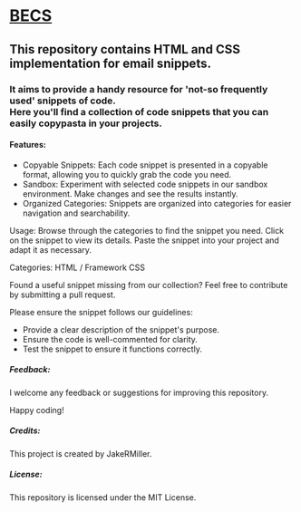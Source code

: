 
# **[BECS](https://jakermiller.com/becs)** 

## This repository contains HTML and CSS implementation for email snippets. 
### It aims to provide a handy resource for 'not-so frequently used' snippets of code.<br>Here you'll find a collection of code snippets that you can easily copypasta in your projects. 

#### Features:
+ Copyable Snippets: Each code snippet is presented in a copyable format, allowing you to quickly grab the code you need.
+ Sandbox: Experiment with selected code snippets in our sandbox environment. Make changes and see the results instantly.
+ Organized Categories: Snippets are organized into categories for easier navigation and searchability.

Usage:
Browse through the categories to find the snippet you need.
Click on the snippet to view its details.
Paste the snippet into your project and adapt it as necessary.

Categories:
HTML / Framework CSS

Found a useful snippet missing from our collection? Feel free to contribute by submitting a pull request. 

Please ensure the snippet follows our guidelines:
+ Provide a clear description of the snippet's purpose.
+ Ensure the code is well-commented for clarity.
+ Test the snippet to ensure it functions correctly.

##### Feedback:
I welcome any feedback or suggestions for improving this repository.

Happy coding! 

##### Credits:
This project is created by JakeRMiller. 
##### License:
This repository is licensed under the MIT License.
